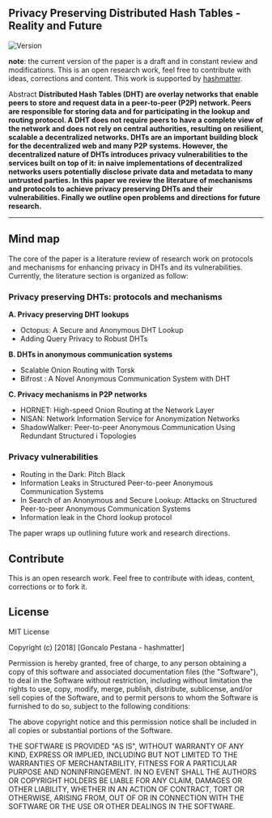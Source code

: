 ## Privacy Preserving Distributed Hash Tables - Reality and Future 

![Version](https://img.shields.io/badge/version-draft%20in%20progress%20%200.1-blue.svg?style=for-the-badge)

**note**: the current version of the paper is a draft and in constant review and
modifications. This is an open research work, feel free to contribute with ideas,
corrections and content. This work is supported by
[hashmatter](https://hashmatter.com).

Abstract **Distributed Hash Tables (DHT) are overlay networks that enable peers to store
and request data in a peer-to-peer (P2P) network. Peers are responsible for
storing data and for participating in the lookup and routing protocol. A DHT
does not require peers to have a complete view of the network and does not rely
on central authorities, resulting on resilient, scalable a decentralized
networks. DHTs are an important building block for the decentralized web and
many P2P systems. However, the decentralized nature of DHTs introduces privacy
vulnerabilities to the services built on top of it: in naive implementations of
decentralized networks users potentially disclose private data and metadata to
many untrusted parties. In this paper we review the literature of mechanisms and
protocols to achieve privacy preserving DHTs and their vulnerabilities. Finally
we outline open problems and directions for future research.**

---

## Mind map

The core of the paper is a literature review of research work on protocols and
mechanisms for enhancing privacy in DHTs and its vulnerabilities. Currently, the 
literature section is organized as follow: 

### Privacy preserving DHTs: protocols and mechanisms
**A. Privacy preserving DHT lookups**
- Octopus: A Secure and Anonymous DHT Lookup
- Adding Query Privacy to Robust DHTs 

**B. DHTs in anonymous communication systems**
- Scalable Onion Routing with Torsk
- Bifrost : A Novel Anonymous Communication System with DHT

**C. Privacy mechanisms in P2P networks**
- HORNET: High-speed Onion Routing at the Network Layer
- NISAN: Network Information Service for Anonymization Networks
- ShadowWalker: Peer-to-peer Anonymous Communication Using Redundant Structured i
Topologies

### Privacy vulnerabilities

- Routing in the Dark: Pitch Black
- Information Leaks in Structured Peer-to-peer Anonymous Communication Systems
- In Search of an Anonymous and Secure Lookup: Attacks on Structured Peer-to-peer Anonymous Communication Systems
- Information leak in the Chord lookup protocol

The paper wraps up outlining future work and research directions.

## Contribute

This is an open research work. Feel free to contribute with ideas, content,
corrections or to fork it.

## License

MIT License

Copyright (c) [2018] [Goncalo Pestana - hashmatter]

Permission is hereby granted, free of charge, to any person obtaining a copy
of this software and associated documentation files (the "Software"), to deal
in the Software without restriction, including without limitation the rights
to use, copy, modify, merge, publish, distribute, sublicense, and/or sell
copies of the Software, and to permit persons to whom the Software is
furnished to do so, subject to the following conditions:

The above copyright notice and this permission notice shall be included in all
copies or substantial portions of the Software.

THE SOFTWARE IS PROVIDED "AS IS", WITHOUT WARRANTY OF ANY KIND, EXPRESS OR
IMPLIED, INCLUDING BUT NOT LIMITED TO THE WARRANTIES OF MERCHANTABILITY,
FITNESS FOR A PARTICULAR PURPOSE AND NONINFRINGEMENT. IN NO EVENT SHALL THE
AUTHORS OR COPYRIGHT HOLDERS BE LIABLE FOR ANY CLAIM, DAMAGES OR OTHER
LIABILITY, WHETHER IN AN ACTION OF CONTRACT, TORT OR OTHERWISE, ARISING FROM,
OUT OF OR IN CONNECTION WITH THE SOFTWARE OR THE USE OR OTHER DEALINGS IN THE
SOFTWARE.
